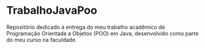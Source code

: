 # TrabalhoJavaPoo
Repositório dedicado à entrega do meu trabalho acadêmico de Programação Orientada a Objetos (POO) em Java, desenvolvido como parte do meu curso na faculdade. 
